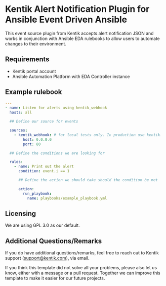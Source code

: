 # Kentik Alert Notification Plugin for Ansible Event Driven Ansible

This event source plugin from Kentik accepts alert notification JSON and works in conjunction with Ansible EDA rulebooks to allow users to automate changes to their environment.

## Requirements
* Kentik portal account
* Ansible Automation Platform with EDA Controller instance

## Example rulebook
```yaml
---
- name: Listen for alerts using kentik_webhook
  hosts: all

  ## Define our source for events

  sources:
    - kentik_webhook: # for local tests only. In production use kentik.ansible_eda.kentik_webhook
        host: 0.0.0.0
        port: 80

  ## Define the conditions we are looking for

  rules:
    - name: Print out the alert
      condition: event.i == 1

      ## Define the action we should take should the condition be met

      action:
        run_playbook:
          name: playbooks/example_playbook.yml
```

## Licensing
We are using GPL 3.0 as our default.

## Additional Questions/Remarks

If you do have additional questions/remarks, feel free to reach out to Kentik support (support@kentik.com), via email.

If you think this template did not solve all your problems, please also let us know, either with a message or a pull request.
Together we can improve this template to make it easier for our future projects.